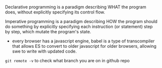 
Declarative programming is a paradigm describing WHAT the program does, without explicitly specifying its control flow. 

Imperative programming is a paradigm describing HOW the program should do something by explicitly specifying each instruction (or statement) step by step, which mutate the program's state.

- every browser has a javascript engine, babel is a type of transcompiler that allows ES to convert to older javascript for older browsers, allowing swe to write with updated code. 


`git remote -v` to check what branch you are on in github repo
